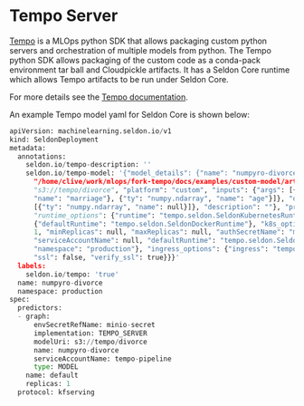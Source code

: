 # Tempo Server

[Tempo](https://github.com/SeldonIO/tempo) is a MLOps python SDK that allows packaging custom python servers and orchestration of multiple models from python. The Tempo python SDK allows packaging of the custom code as a conda-pack environment tar ball and Cloudpickle artifacts. It has a Seldon Core runtime which allows Tempo artifacts to be run under Seldon Core.

For more details see the [Tempo documentation](https://tempo.readthedocs.io/en/latest/).

An example Tempo model yaml for Seldon Core is shown below:

```python
apiVersion: machinelearning.seldon.io/v1
kind: SeldonDeployment
metadata:
  annotations:
    seldon.io/tempo-description: ''
    seldon.io/tempo-model: '{"model_details": {"name": "numpyro-divorce", "local_folder":
      "/home/clive/work/mlops/fork-tempo/docs/examples/custom-model/artifacts", "uri":
      "s3://tempo/divorce", "platform": "custom", "inputs": {"args": [{"ty": "numpy.ndarray",
      "name": "marriage"}, {"ty": "numpy.ndarray", "name": "age"}]}, "outputs": {"args":
      [{"ty": "numpy.ndarray", "name": null}]}, "description": ""}, "protocol": "tempo.kfserving.protocol.KFServingV2Protocol",
      "runtime_options": {"runtime": "tempo.seldon.SeldonKubernetesRuntime", "docker_options":
      {"defaultRuntime": "tempo.seldon.SeldonDockerRuntime"}, "k8s_options": {"replicas":
      1, "minReplicas": null, "maxReplicas": null, "authSecretName": "minio-secret",
      "serviceAccountName": null, "defaultRuntime": "tempo.seldon.SeldonKubernetesRuntime",
      "namespace": "production"}, "ingress_options": {"ingress": "tempo.ingress.istio.IstioIngress",
      "ssl": false, "verify_ssl": true}}}'
  labels:
    seldon.io/tempo: 'true'
  name: numpyro-divorce
  namespace: production
spec:
  predictors:
  - graph:
      envSecretRefName: minio-secret
      implementation: TEMPO_SERVER
      modelUri: s3://tempo/divorce
      name: numpyro-divorce
      serviceAccountName: tempo-pipeline
      type: MODEL
    name: default
    replicas: 1
  protocol: kfserving
```

